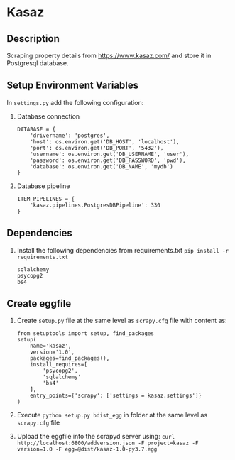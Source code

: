 # Kasaz 

## Description
Scraping property details from https://www.kasaz.com/ and store it in Postgresql database.


## Setup Environment Variables
In `settings.py` add the following configuration:
1. Database connection
    ```
    DATABASE = {
        'drivername': 'postgres',
        'host': os.environ.get('DB_HOST', 'localhost'),
        'port': os.environ.get('DB_PORT', '5432'),
        'username': os.environ.get('DB_USERNAME', 'user'),
        'password': os.environ.get('DB_PASSWORD', 'pwd'),
        'database': os.environ.get('DB_NAME', 'mydb')
    }
    ```
2. Database pipeline
    ```
    ITEM_PIPELINES = {
        'kasaz.pipelines.PostgresDBPipeline': 330
    }
    ```

## Dependencies
1. Install the following dependencies from requirements.txt
    `pip install -r requirements.txt`
    
    ```buildoutcfg
    sqlalchemy
    psycopg2
    bs4
    ```

## Create eggfile
1. Create `setup.py` file at the same level as `scrapy.cfg` file with content as:
    ```
    from setuptools import setup, find_packages
    setup(
        name='kasaz',
        version='1.0',
        packages=find_packages(),
        install_requires=[
            'psycopg2',
            'sqlalchemy'
            'bs4'
        ],
        entry_points={'scrapy': ['settings = kasaz.settings']}
    )
    ```
    
2. Execute `python setup.py bdist_egg` in folder at the same level as `scrapy.cfg` file
3. Upload the eggfile into the scrapyd server using: `curl http://localhost:6800/addversion.json -F project=kasaz -F version=1.0 -F egg=@dist/kasaz-1.0-py3.7.egg`

